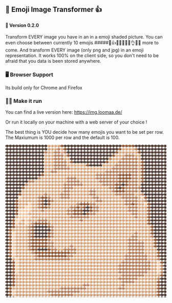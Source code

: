 ## 🤟 Emoji Image Transformer 👍

#### 🚦 Version 0.2.0

Transform EVERY image you have in an in a  emoji shaded picture.
You can even choose between currently 10 emojis 
#####🤟👍🙌👐👏👊✊👌🤲🖕 more to come.
And transform EVERY image (only png and jpg) in an emoji representation.
It works 100% on the client side, so you don't need to be afraid that you data is been stored anywhere.

### 🖥️ Browser Support

Its build only for Chrome and Firefox

### 🏄‍♂️ Make it run

You can find a live version here: https://img.loomaa.de/

Or run it locally on your machine with a web server of your choice !

The best thing is YOU decide how many emojis you want to be set per row.
The Maxiumum is 1000 per row and the default is 100. 

![example.png](example.png)
